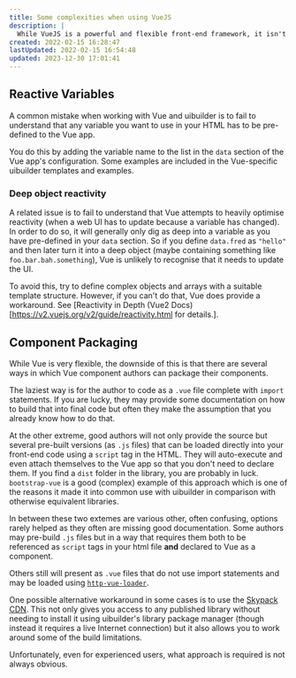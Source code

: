 ```yaml
---
title: Some complexities when using VueJS
description: |
  While VueJS is a powerful and flexible front-end framework, it isn't without its issues. This page outlines some things to be wary of.
created: 2022-02-15 16:28:47
lastUpdated: 2022-02-15 16:54:48
updated: 2023-12-30 17:01:41
---
```


## Reactive Variables

A common mistake when working with Vue and uibuilder is to fail to understand that any variable you want to use in your HTML has to be pre-defined to the Vue app.

You do this by adding the variable name to the list in the `data` section of the Vue app's configuration. Some examples are included in the Vue-specific uibuilder templates and examples.

### Deep object reactivity

A related issue is to fail to understand that Vue attempts to heavily optimise reactivity (when a web UI has to update because a variable has changed). In order to do so, it will generally only dig as deep into a variable as you have pre-defined in your `data` section. So if you define `data.fred` as `"hello"` and then later turn it into a deep object (maybe containing something like `foo.bar.bah.something`), Vue is unlikely to recognise that it needs to update the UI.

To avoid this, try to define complex objects and arrays with a suitable template structure. However, if you can't do that, Vue does provide a workaround. See [Reactivity in Depth (Vue2 Docs)[https://v2.vuejs.org/v2/guide/reactivity.html for details.].

## Component Packaging

While Vue is very flexible, the downside of this is that there are several ways in which Vue component authors can package their components.

The laziest way is for the author to code as a `.vue` file complete with `import` statements. If you are lucky, they may provide some documentation on how to build that into final code but often they make the assumption that you already know how to do that.

At the other extreme, good authors will not only provide the source but several pre-built versions (as `.js` files) that can be loaded directly into your front-end code using a `script` tag in the HTML. They will auto-execute and even attach themselves to the Vue app so that you don't need to declare them. If you find a `dist` folder in the library, you are probably in luck. `bootstrap-vue` is a good (complex) example of this approach which is one of the reasons it made it into common use with uibuilder in comparison with otherwise equivalent libraries.

In between these two extemes are various other, often confusing, options rarely helped as they often are missing good documentation. Some authors may pre-build `.js` files but in a way that requires them both to be referenced as `script` tags in your html file **and** declared to Vue as a component.

Others still will present as `.vue` files that do not use import statements and may be loaded using [`http-vue-loader`](https://github.com/TotallyInformation/node-red-contrib-uibuilder/wiki/Dynamically-load-.vue-files-without-a-build-step).

One possible alternative workaround in some cases is to use the [Skypack CDN](https://docs.skypack.dev/). This not only gives you access to any published library without needing to install it using uibuilder's library package manager (though instead it requires a live Internet connection) but it also allows you to work around some of the build limitations.

Unfortunately, even for experienced users, what approach is required is not always obvious.